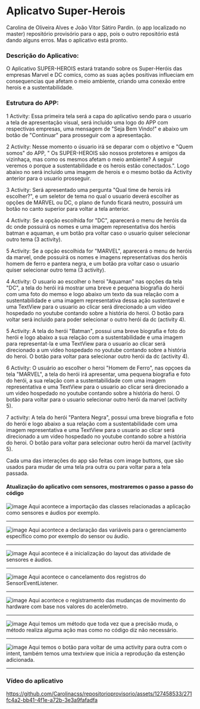 # Aplicatvo Super-Herois
Carolina de Oliveira Alves e João Vitor Sátiro Pardin.
(o app localizado no master)
repositório provisório para o app, pois o outro repositório está dando alguns erros. Mas o aplicativo está pronto.

### Descrição do Aplicativo:

  O Aplicativo SUPER-HEROIS estará tratando sobre os Super-Heróis das empresas Marvel e DC comics, como as suas ações positivas influeciam em consequencias que afetam o meio ambiente, criando uma conexão entre herois e a sustentabilidade.

### Estrutura do APP:

1 Activity: Essa primeira tela será a capa do aplicativo sendo para o usuario a tela de apresentação visual, será incluido uma logo do APP com respectivas empresas, uma mensagem de "Seja Bem Vindo!" e abaixo um botão de "Continuar" para prosseguir com a apresentação.

2 Activity: Nesse momento o úsuario irá se deparar com o objetivo e "Quem somos" do APP, " Os SUPER-HEROIS são nossos protetores e amigos da vizinhaça, mas como os mesmos afetam o meio ambiente? A seguir veremos o porque a sustentabilidade e os herois estão conectados.". Logo abaixo no será incluido uma imagem de herois e o mesmo botão da Activity anterior para o usuario prosseguir.

3 Activity: Será apresentado uma pergunta "Qual time de herois irá escolher?", e um seletor de tema no qual o usuario deverá escolher as opções de MARVEL ou DC, o plano de fundo ficará neutro, possuirá um botão no canto superior para voltar a tela anterior.

4 Activity: Se a opção escolhida for "DC", aparecerá o menu de heróis da dc onde possuirá os nomes e uma imagem representativa dos heróis batman e aquaman, e um botão pra voltar caso o usuario quiser selecionar outro tema (3 activity).

5 Activity: Se a opção escolhida for "MARVEL", aparecerá o menu de heróis da marvel, onde possuírá os nomes e imagens representativas dos heróis homem de ferro e pantera negra, e um botão pra voltar caso o usuario quiser selecionar outro tema (3 activity).

4 Activity: O usuario ao escolher o heroi "Aquaman" nas opções da tela "DC", a tela do herói irá mostrar uma breve e pequena biografia do herói com uma foto do memso e logo abaixo um texto da sua relação com a sustentabilidade e uma imagem representativa dessa ação sustentavel e uma TextView para o usuario ao clicar será direcionado a um video hospedado no youtube contando sobre a história do heroi. O botão para voltar será incluido para poder selecionar o outro herói da dc (activity 4).

5 Activity: A tela do herói "Batman", possui uma breve biografia e foto do herói e logo abaixo a sua relação com a sustentabilidade e uma imagem para representat-la e uma TextView para o usuario ao clicar será direcionado a um video hospedado no youtube contando sobre a história do heroi. O botão para voltar para selecionar outro herói da dc (activity 4).

6 Activity: O usuário ao escolher o heroi "Homem de Ferro", nas opçoes da tela "MARVEL", a tela do herói irá apresentar, uma pequena biografia e foto do herói, a sua relação com a sustentabilidade com uma imagem representativa e uma TextView para o usuario ao clicar será direcionado a um video hospedado no youtube contando sobre a história do heroi. O botão para voltar para o usuario selecionar outro herói da marvel (activity 5).

7 activity: A tela do herói "Pantera Negra", possui uma breve biografia e foto do herói e logo abaixo a sua relação com a sustentabilidade com uma imagem representativa e uma TextView para o usuario ao clicar será direcionado a um video hospedado no youtube contando sobre a história do heroi. O botão para voltar para selecionar outro herói da marvel (activity 5).

Cada uma das interações do app são feitas com image buttons, que são usados para mudar de uma tela pra outra ou para voltar para a tela passada.

#### Atualização do aplicativo com sensores, mostraremos o passo a passo do código

![image](https://github.com/Carolinacss/AppNovo/assets/128003160/7de1422b-e6ed-44dd-ad5e-4667f76587dc)
Aqui acontece a importação das classes relacionadas a aplicação como sensores e áudios por exemplo.
<hr>

![image](https://github.com/Carolinacss/AppNovo/assets/128003160/7dfff2c4-31fe-49d1-8884-7ab39765d5a7)
Aqui acontece a declaração das variáveis para o gerenciamento específico como por exemplo do sensor ou áudio.
<hr>

![image](https://github.com/Carolinacss/AppNovo/assets/128003160/3058ac7d-72ba-4d5d-b374-fa50103c0a37)
Aqui acontece é a inicialização do layout das atividade de sensores e áudios.
<hr>

![image](https://github.com/Carolinacss/AppNovo/assets/128003160/5304c6a0-1631-4219-8e2d-8a780f5df9af)
Aqui acontece o cancelamento dos registros do SensorEventListener.
<hr>

![image](https://github.com/Carolinacss/AppNovo/assets/128003160/f9681f34-0c8d-478a-b9e6-20387a6bd018)
Aqui acontece o registramento das mudanças de movimento do hardware com base nos valores do acelerômetro.
<hr>

![image](https://github.com/Carolinacss/AppNovo/assets/128003160/c8768aeb-7092-41f7-867c-314b0e345947)
Aqui temos um método que toda vez que a precisão muda, o método realiza alguma ação mas como no código diz não necessário.
<hr>

![image](https://github.com/Carolinacss/AppNovo/assets/128003160/dce31728-8e6f-452c-bc73-821d9a7672af)
Aqui temos o botão para voltar de uma activity para outra com o intent, também temos uma textview que inicia a reprodução da estenção adicionada.
<hr>

### Vídeo do aplicativo 


https://github.com/Carolinacss/repositorioprovisorio/assets/127458533/271fc4a2-bb41-4f1e-a72b-3e3a9fafadfa

